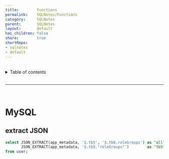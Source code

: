 ```yaml
--- 
title:        Functions  
permalink:    SQLNotes/Functions  
category:     SQLNotes  
parent:       SQLNotes  
layout:       default  
has_children: false  
share:        true  
shortRepo:  
- sqlnotes  
- default  
--- 
```

  
  
<br/>  
  
<details markdown="block">        
<summary>        
Table of contents        
</summary>        
{: .text-delta }        
1. TOC        
{:toc}        
</details>        
  
<br/>        
  
***        
  
<br/>        
  
# MySQL  
  
## extract JSON  
  
```sql    
select JSON_EXTRACT(app_metadata, '$.tb5', '$.tb6.roleGroups') as "all",  
       JSON_EXTRACT(app_metadata, '$.tb5."roleGroups"')        as "tb5"  
from user;    
```  